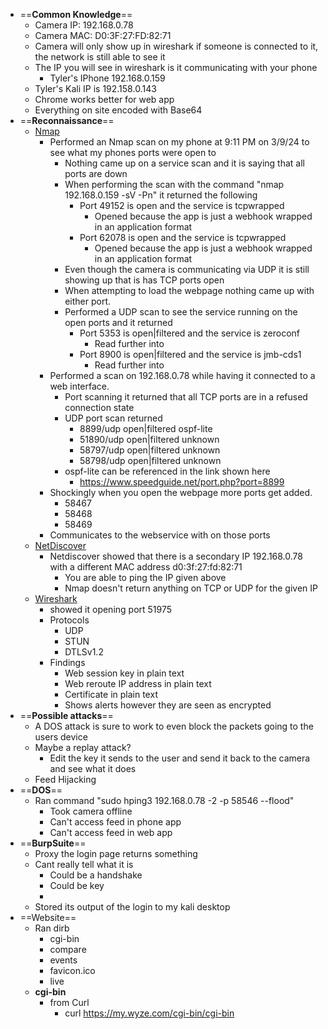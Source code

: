- ==**Common Knowledge**==
	- Camera IP: 192.168.0.78
	- Camera MAC: D0:3F:27:FD:82:71
	- Camera will only show up in wireshark if someone is connected to it, the network is still able to see it
	- The IP you will see in wireshark is it communicating with your phone
		- Tyler's IPhone 192.168.0.159
	- Tyler's Kali IP is 192.158.0.143
	- Chrome works better for web app
	- Everything on site encoded with Base64
- ==**Reconnaissance**==
	- <u>Nmap</u>
		- Performed an Nmap scan on my phone at 9:11 PM on 3/9/24 to see what my phones ports were open to
			- Nothing came up on a service scan and it is saying that all ports are down
			- When performing the scan with the command "nmap 192.168.0.159 -sV -Pn" it returned the following
				- Port 49152 is open and the service is tcpwrapped
					- Opened because the app is just a webhook wrapped in an application format
				- Port 62078 is open and the service is tcpwrapped
					- Opened because the app is just a webhook wrapped in an application format
			- Even though the camera is communicating via UDP it is still showing up that is has TCP ports open
			- When attempting to load the webpage nothing came up with either port. 
			- Performed a UDP scan to see the service running on the open ports and it returned
				- Port 5353 is open|filtered and the service is zeroconf
					- Read further into
				- Port 8900 is open|filtered and the service is jmb-cds1
					- Read further into
		- Performed a scan on 192.168.0.78 while having it connected to a web interface.
			- Port scanning it returned that all TCP ports are in a refused connection state
			- UDP port scan returned 
				- 8899/udp  open|filtered ospf-lite
				- 51890/udp open|filtered unknown
				- 58797/udp open|filtered unknown
				- 58798/udp open|filtered unknown
			- ospf-lite can be referenced in the link shown here
				- https://www.speedguide.net/port.php?port=8899
		- Shockingly when you open the webpage more ports get added.
			- 58467
			- 58468
			- 58469
		- Communicates to the webservice with on those ports
	- <u>NetDiscover</u>
		- Netdiscover showed that there is a secondary IP 192.168.0.78 with a different MAC address d0:3f:27:fd:82:71
			- You are able to ping the IP given above
			- Nmap doesn't return anything on TCP or UDP for the given IP
	- <u>Wireshark</u>
		- showed it opening port 51975
		- Protocols
			- UDP
			- STUN
			- DTLSv1.2
		- Findings
			- Web session key in plain text
			- Web reroute IP address in plain text
			- Certificate in plain text
			- Shows alerts however they are seen as encrypted
-  ==**Possible attacks**== 
	- A DOS attack is sure to work to even block the packets going to the users device
	- Maybe a replay attack?
		- Edit the key it sends to the user and send it back to the camera and see what it does
	- Feed Hijacking
- ==**DOS**==
	- Ran command "sudo hping3 192.168.0.78 -2 -p 58546 --flood"
		- Took camera offline
		- Can't access feed in phone app
		- Can't access feed in web app
- ==**BurpSuite**== 
	- Proxy the login page returns something
	- Cant really tell what it is
		- Could be a handshake
		- Could be key
		- 
	- Stored its output of the login to my kali desktop
- ==Website==
	- Ran dirb
		- cgi-bin
		- compare
		- events
		- favicon.ico
		- live
	- **cgi-bin**
		- from Curl
			- curl https://my.wyze.com/cgi-bin/cgi-bin

